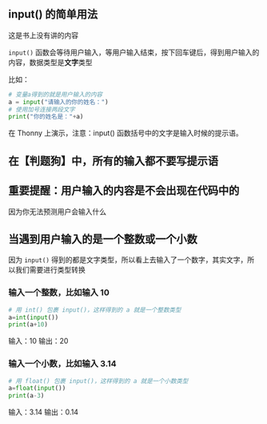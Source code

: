 ## input() 的简单用法

这是书上没有讲的内容

`input()` 函数会等待用户输入，等用户输入结束，按下回车键后，得到用户输入的内容，数据类型是**文字**类型

比如：

```py
# 变量a得到的就是用户输入的内容
a = input("请输入的你的姓名：")
# 使用加号连接两段文字
print("你的姓名是："+a)
```

在 Thonny 上演示，注意：input() 函数括号中的文字是输入时候的提示语。

## 在【判题狗】中，所有的输入都不要写提示语

## 重要提醒：用户输入的内容是不会出现在代码中的

因为你无法预测用户会输入什么

## 当遇到用户输入的是一个整数或一个小数

因为 `input()` 得到的都是文字类型，所以看上去输入了一个数字，其实文字，所以我们需要进行类型转换

### 输入一个整数，比如输入 10

```py
# 用 int() 包裹 input()，这样得到的 a 就是一个整数类型
a=int(input())
print(a+10)
```

输入：10
输出：20

### 输入一个小数，比如输入 3.14

```py
# 用 float() 包裹 input()，这样得到的 a 就是一个小数类型
a=float(input())
print(a-3)
```

输入：3.14
输出：0.14
